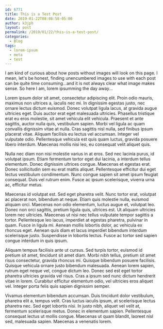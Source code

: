 ```yaml
---
id: 6771
title: This is a Test Post
date: 2019-01-22T08:08:58-05:00
author: k3jph
layout: post
permalink: /2019/01/22/this-is-a-test-post/
categories:
  - Blog
tags:
  - lorem-ipsum
  - meta
  - test
---
```

I am kind of curious about how posts without images will look on
this page. I mean, let's be honest, finding unencumbered images to
use with each post can be quite time consuming...and it is not
always clear what image makes sense. So here I am, lorem ipsumming
the day away...

Lorem ipsum dolor sit amet, consectetur adipiscing elit. Proin odio
mauris, maximus non ultrices a, iaculis nec mi. In dignissim egestas
justo, nec ornare lectus dictum euismod. Donec volutpat ligula
lacus, at gravida augue ultricies eget. Duis auctor erat eget
malesuada ultricies. Phasellus tristique erat eu eros molestie, sit
amet vehicula elit vehicula. Praesent et ante sagittis, auctor nulla
quis, vestibulum sapien. Morbi vel ligula ac quam convallis dignissim
vitae at nulla. Cras sagittis nisl nulla, sed finibus ipsum placerat
vitae. Aliquam facilisis eu lectus vel accumsan. Integer vel vulputate
odio. Pellentesque vehicula est quis quam luctus, gravida posuere
libero interdum. Maecenas mollis nisi leo, eu consequat velit aliquet
quis.

Nulla nec diam non nisi molestie varius in at eros. Sed nec lacinia
purus, id volutpat ipsum. Etiam fermentum tortor eget dui lacinia,
a interdum tellus elementum. Donec dignissim ultrices congue.
Maecenas et egestas erat. Donec sollicitudin sem eu erat mattis
aliquet. Pellentesque efficitur dui eget lectus vestibulum condimentum.
Nunc congue sapien sit amet ipsum feugiat consequat. Duis vel rutrum
enim. Fusce ac ipsum scelerisque, viverra urna ac, efficitur metus.

Maecenas id volutpat est. Sed eget pharetra velit. Nunc tortor erat,
volutpat ac placerat non, bibendum at neque. Etiam quis molestie
nulla, euismod aliquam orci. Maecenas non odio elementum, luctus
augue et, volutpat leo. Donec non orci sagittis, pretium ligula
quis, ultrices est. Ut aliquam ultricies lorem nec ultricies.
Maecenas ut nisi nec tellus vulputate tempor sagittis a tortor.
Pellentesque leo lacus, imperdiet at egestas pharetra, pulvinar in
quam. Fusce in ligula mi. Aenean mollis lobortis dolor, ac vehicula
ex rhoncus eget. Aenean quis diam et lacus imperdiet bibendum
interdum scelerisque justo. Suspendisse in lobortis lectus. Fusce
ac tortor sed sapien congue interdum in quis ipsum.

Aliquam tempus facilisis ante ut cursus. Sed turpis tortor, euismod
id pretium sit amet, tincidunt sit amet diam. Morbi nibh tellus,
pretium sit amet risus consectetur, gravida rhoncus mi. Quisque
bibendum posuere facilisis. Quisque vehicula ornare justo bibendum
malesuada. Aenean lorem sapien, rutrum eget neque vel, congue dictum
leo. Donec sed est eget tortor pharetra ultricies gravida vel risus.
Cras a ipsum sed nunc dictum hendrerit vitae in lorem. Curabitur
efficitur elementum odio, vel ultricies eros aliquet vel. Integer
porta felis quis sapien dignissim semper.

Vivamus elementum bibendum accumsan. Duis tincidunt dolor vestibulum,
pharetra elit a, tempus velit. Cras luctus iaculis ipsum, at
scelerisque lectus pharetra nec. Sed eget lobortis nisi. In justo
nibh, aliquet vel velit at, fermentum scelerisque metus. Donec in
elementum sapien. Pellentesque consequat lectus ut mollis congue.
Maecenas ut quam blandit, laoreet nisl sed, malesuada sapien.
Maecenas a venenatis lorem.
